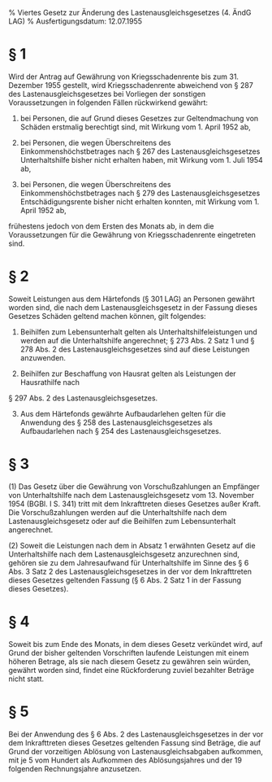 % Viertes Gesetz zur Änderung des Lastenausgleichsgesetzes  (4. ÄndG LAG)
% Ausfertigungsdatum: 12.07.1955
 
# § 1

Wird der Antrag auf Gewährung von Kriegsschadenrente bis zum 31. Dezember 1955 gestellt, wird Kriegsschadenrente abweichend von § 287 des Lastenausgleichsgesetzes bei Vorliegen der sonstigen Voraussetzungen in folgenden Fällen rückwirkend gewährt:

1. bei Personen, die auf Grund dieses Gesetzes zur Geltendmachung von Schäden erstmalig berechtigt sind, mit Wirkung vom 1. April 1952 ab,

2. bei Personen, die wegen Überschreitens des Einkommenshöchstbetrages nach § 267 des Lastenausgleichsgesetzes Unterhaltshilfe bisher nicht erhalten haben, mit Wirkung vom 1. Juli 1954 ab,

3. bei Personen, die wegen Überschreitens des Einkommenshöchstbetrages nach § 279 des Lastenausgleichsgesetzes Entschädigungsrente bisher nicht erhalten konnten, mit Wirkung vom 1. April 1952 ab,

frühestens jedoch von dem Ersten des Monats ab, in dem die Voraussetzungen für die Gewährung von Kriegsschadenrente eingetreten sind.

# § 2

Soweit Leistungen aus dem Härtefonds (§ 301 LAG) an Personen gewährt worden sind, die nach dem Lastenausgleichsgesetz in der Fassung dieses Gesetzes Schäden geltend machen können, gilt folgendes:

1. Beihilfen zum Lebensunterhalt gelten als Unterhaltshilfeleistungen und werden auf die Unterhaltshilfe angerechnet; § 273 Abs. 2 Satz 1 und § 278 Abs. 2 des Lastenausgleichsgesetzes sind auf diese Leistungen anzuwenden.

2. Beihilfen zur Beschaffung von Hausrat gelten als Leistungen der Hausrathilfe nach

§ 297 Abs. 2 des Lastenausgleichsgesetzes.

3. Aus dem Härtefonds gewährte Aufbaudarlehen gelten für die Anwendung des § 258 des Lastenausgleichsgesetzes als Aufbaudarlehen nach § 254 des Lastenausgleichsgesetzes.

# § 3

(1) Das Gesetz über die Gewährung von Vorschußzahlungen an Empfänger von Unterhaltshilfe nach dem Lastenausgleichsgesetz vom 13. November 1954 (BGBl. I S. 341) tritt mit dem Inkrafttreten dieses Gesetzes außer Kraft. Die Vorschußzahlungen werden auf die Unterhaltshilfe nach dem Lastenausgleichsgesetz oder auf die Beihilfen zum Lebensunterhalt angerechnet.

(2) Soweit die Leistungen nach dem in Absatz 1 erwähnten Gesetz auf die Unterhaltshilfe nach dem Lastenausgleichsgesetz anzurechnen sind, gehören sie zu dem Jahresaufwand für Unterhaltshilfe im Sinne des § 6 Abs. 3 Satz 2 des Lastenausgleichsgesetzes in der vor dem Inkrafttreten dieses Gesetzes geltenden Fassung (§ 6 Abs. 2 Satz 1 in der Fassung dieses Gesetzes).

# § 4

Soweit bis zum Ende des Monats, in dem dieses Gesetz verkündet wird, auf Grund der bisher geltenden Vorschriften laufende Leistungen mit einem höheren Betrage, als sie nach diesem Gesetz zu gewähren sein würden, gewährt worden sind, findet eine Rückforderung zuviel bezahlter Beträge nicht statt.

# § 5

Bei der Anwendung des § 6 Abs. 2 des Lastenausgleichsgesetzes in der vor dem Inkrafttreten dieses Gesetzes geltenden Fassung sind Beträge, die auf Grund der vorzeitigen Ablösung von Lastenausgleichsabgaben aufkommen, mit je 5 vom Hundert als Aufkommen des Ablösungsjahres und der 19 folgenden Rechnungsjahre anzusetzen.
